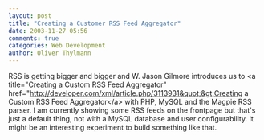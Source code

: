 ```yaml
---
layout: post
title: "Creating a Customer RSS Feed Aggregator"
date: 2003-11-27 05:56
comments: true
categories: Web Development
author: Oliver Thylmann
---
```



RSS is getting bigger and bigger and W. Jason Gilmore introduces us  to &lt;a title=&quot;Creating a Custom RSS Feed Aggregator&quot; href=&quot;http://developer.com/xml/article.php/3113931&quot;&gt;Creating a Custom RSS Feed Aggregator&lt;/a&gt; with PHP, MySQL and the Magpie RSS parser. I am currently showing some RSS feeds on the frontpage but that's just a default thing, not with a MySQL database and user configurability. It might be an interesting experiment to build something like that.



